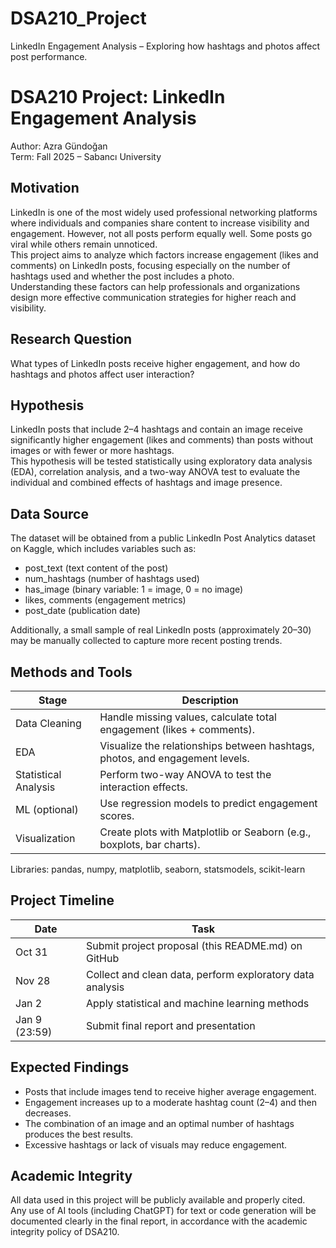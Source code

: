 # DSA210_Project
LinkedIn Engagement Analysis – Exploring how hashtags and photos affect post performance.

# DSA210 Project: LinkedIn Engagement Analysis  
Author: Azra Gündoğan  
Term: Fall 2025 – Sabancı University  

## Motivation
LinkedIn is one of the most widely used professional networking platforms where individuals and companies share content to increase visibility and engagement. However, not all posts perform equally well. Some posts go viral while others remain unnoticed.  
This project aims to analyze which factors increase engagement (likes and comments) on LinkedIn posts, focusing especially on the number of hashtags used and whether the post includes a photo.  
Understanding these factors can help professionals and organizations design more effective communication strategies for higher reach and visibility.

## Research Question
What types of LinkedIn posts receive higher engagement, and how do hashtags and photos affect user interaction?

## Hypothesis
LinkedIn posts that include 2–4 hashtags and contain an image receive significantly higher engagement (likes and comments) than posts without images or with fewer or more hashtags.  
This hypothesis will be tested statistically using exploratory data analysis (EDA), correlation analysis, and a two-way ANOVA test to evaluate the individual and combined effects of hashtags and image presence.

## Data Source
The dataset will be obtained from a public LinkedIn Post Analytics dataset on Kaggle, which includes variables such as:  
- post_text (text content of the post)  
- num_hashtags (number of hashtags used)  
- has_image (binary variable: 1 = image, 0 = no image)  
- likes, comments (engagement metrics)  
- post_date (publication date)  

Additionally, a small sample of real LinkedIn posts (approximately 20–30) may be manually collected to capture more recent posting trends.

## Methods and Tools
Stage | Description  
------|-------------  
Data Cleaning | Handle missing values, calculate total engagement (likes + comments).  
EDA | Visualize the relationships between hashtags, photos, and engagement levels.  
Statistical Analysis | Perform two-way ANOVA to test the interaction effects.  
ML (optional) | Use regression models to predict engagement scores.  
Visualization | Create plots with Matplotlib or Seaborn (e.g., boxplots, bar charts).  

Libraries: pandas, numpy, matplotlib, seaborn, statsmodels, scikit-learn  

## Project Timeline
Date | Task  
------|------  
Oct 31 | Submit project proposal (this README.md) on GitHub  
Nov 28 | Collect and clean data, perform exploratory data analysis  
Jan 2 | Apply statistical and machine learning methods  
Jan 9 (23:59) | Submit final report and presentation  

## Expected Findings
- Posts that include images tend to receive higher average engagement.  
- Engagement increases up to a moderate hashtag count (2–4) and then decreases.  
- The combination of an image and an optimal number of hashtags produces the best results.  
- Excessive hashtags or lack of visuals may reduce engagement.  

## Academic Integrity
All data used in this project will be publicly available and properly cited.  
Any use of AI tools (including ChatGPT) for text or code generation will be documented clearly in the final report, in accordance with the academic integrity policy of DSA210.

